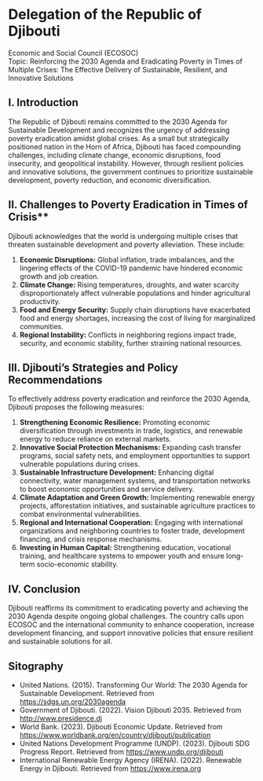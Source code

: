 # Delegation of the Republic of Djibouti  

Economic and Social Council (ECOSOC)  
Topic: Reinforcing the 2030 Agenda and Eradicating Poverty in Times of Multiple Crises: The Effective Delivery of Sustainable, Resilient, and Innovative Solutions  

## I. Introduction  

The Republic of Djibouti remains committed to the 2030 Agenda for Sustainable Development and recognizes the urgency of addressing poverty eradication amidst global crises. As a small but strategically positioned nation in the Horn of Africa, Djibouti has faced compounding challenges, including climate change, economic disruptions, food insecurity, and geopolitical instability. However, through resilient policies and innovative solutions, the government continues to prioritize sustainable development, poverty reduction, and economic diversification.

## II. Challenges to Poverty Eradication in Times of Crisis**  

Djibouti acknowledges that the world is undergoing multiple crises that threaten sustainable development and poverty alleviation. These include:

1. **Economic Disruptions:** Global inflation, trade imbalances, and the lingering effects of the COVID-19 pandemic have hindered economic growth and job creation.
2. **Climate Change:** Rising temperatures, droughts, and water scarcity disproportionately affect vulnerable populations and hinder agricultural productivity.
3. **Food and Energy Security:** Supply chain disruptions have exacerbated food and energy shortages, increasing the cost of living for marginalized communities.
4. **Regional Instability:** Conflicts in neighboring regions impact trade, security, and economic stability, further straining national resources.

## III. Djibouti’s Strategies and Policy Recommendations  

To effectively address poverty eradication and reinforce the 2030 Agenda, Djibouti proposes the following measures:

1. **Strengthening Economic Resilience:** Promoting economic diversification through investments in trade, logistics, and renewable energy to reduce reliance on external markets.
2. **Innovative Social Protection Mechanisms:** Expanding cash transfer programs, social safety nets, and employment opportunities to support vulnerable populations during crises.
3. **Sustainable Infrastructure Development:** Enhancing digital connectivity, water management systems, and transportation networks to boost economic opportunities and service delivery.
4. **Climate Adaptation and Green Growth:** Implementing renewable energy projects, afforestation initiatives, and sustainable agriculture practices to combat environmental vulnerabilities.
5. **Regional and International Cooperation:** Engaging with international organizations and neighboring countries to foster trade, development financing, and crisis response mechanisms.
6. **Investing in Human Capital:** Strengthening education, vocational training, and healthcare systems to empower youth and ensure long-term socio-economic stability.

## IV. Conclusion  

Djibouti reaffirms its commitment to eradicating poverty and achieving the 2030 Agenda despite ongoing global challenges. The country calls upon ECOSOC and the international community to enhance cooperation, increase development financing, and support innovative policies that ensure resilient and sustainable solutions for all.

## Sitography

- United Nations. (2015). Transforming Our World: The 2030 Agenda for Sustainable Development. Retrieved from <https://sdgs.un.org/2030agenda>  
- Government of Djibouti. (2022). Vision Djibouti 2035. Retrieved from <http://www.presidence.dj>  
- World Bank. (2023). Djibouti Economic Update. Retrieved from <https://www.worldbank.org/en/country/djibouti/publication>  
- United Nations Development Programme (UNDP). (2023). Djibouti SDG Progress Report. Retrieved from <https://www.undp.org/djibouti>  
- International Renewable Energy Agency (IRENA). (2022). Renewable Energy in Djibouti. Retrieved from <https://www.irena.org>  
